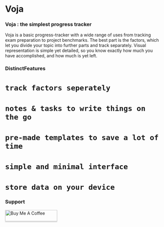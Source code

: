 Voja
====


### Voja : the simplest progress tracker

Voja is a basic progress-tracker with a wide range of uses from tracking exam preparation to project benchmarks. The best part is the factors, which let you divide your topic into further parts and track separately. Visual representation is simple yet detailed, so you know exactly how much you have accomplished, and how much is yet left.

### DistinctFeatures

# `track factors seperately`
#  `notes & tasks to write things on the go`
# `pre-made templates to save a lot of time`
#  `simple and minimal interface`
# `store data on your device`

### Support
<a href="https://www.buymeacoffee.com/hunxjunedo" target="_blank"><img src="https://www.buymeacoffee.com/assets/img/custom_images/orange_img.png" alt="Buy Me A Coffee" style="height: 37px !important;width: 170px !important;box-shadow: 0px 3px 2px 0px rgba(190, 190, 190, 0.5) !important;-webkit-box-shadow: 0px 3px 2px 0px rgba(190, 190, 190, 0.5) !important;" ></a>